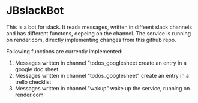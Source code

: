 # JBslackBot
This is a bot for slack. It reads messages, written in diffeent slack channels and has different functons, depeing on the channel. The service is running on render.com, directly implementing changes from this github repo.

Following functions are currently implemented:
1. Messages written in channel "todos_googlesheet create an entry in a google doc sheet
2. Messages written in channel "todos_googlesheet" create an entry in a trello checklist
3. Messages written in channel "wakup" wake up the service, running on render.com
